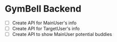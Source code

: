 # GymBell Backend

- [ ] Create API for MainUser's info
- [ ] Create API for TargetUser's info
- [ ] Create API to show MainUser potential buddies
